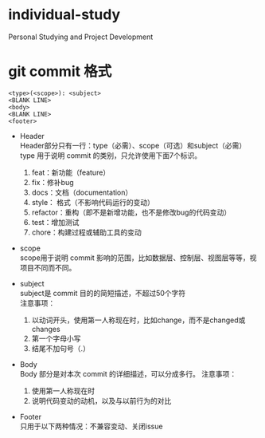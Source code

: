 # individual-study
Personal Studying and Project Development

# git commit 格式
```
<type>(<scope>): <subject>
<BLANK LINE>
<body>
<BLANK LINE>
<footer>
```
- Header  
Header部分只有一行：type（必需）、scope（可选）和subject（必需）  
type
用于说明 commit 的类别，只允许使用下面7个标识。
  1. feat：新功能（feature）
  2. fix：修补bug
  3. docs：文档（documentation）
  4. style： 格式（不影响代码运行的变动）
  5. refactor：重构（即不是新增功能，也不是修改bug的代码变动）
  6. test：增加测试
  7. chore：构建过程或辅助工具的变动

- scope  
scope用于说明 commit 影响的范围，比如数据层、控制层、视图层等等，视项目不同而不同。
- subject  
subject是 commit 目的的简短描述，不超过50个字符  
注意事项：
  1. 以动词开头，使用第一人称现在时，比如change，而不是changed或changes
  2. 第一个字母小写
  3. 结尾不加句号（.）
- Body  
Body 部分是对本次 commit 的详细描述，可以分成多行。
注意事项：
  1. 使用第一人称现在时
  2. 说明代码变动的动机，以及与以前行为的对比
- Footer  
只用于以下两种情况：不兼容变动、关闭issue
